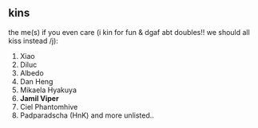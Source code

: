 ## kins
the me(s) if you even care (i kin for fun & dgaf abt doubles!! we should all kiss instead /j):
1. Xiao
2. Diluc
3. Albedo
4. Dan Heng
5. Mikaela Hyakuya
6. **Jamil Viper**
7. Ciel Phantomhive
9. Padparadscha (HnK)
and more unlisted..
